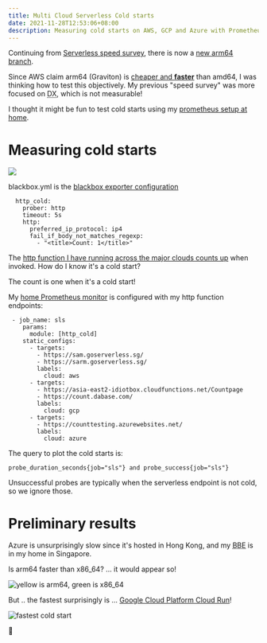 ```yaml
---
title: Multi Cloud Serverless Cold starts
date: 2021-11-28T12:53:06+08:00
description: Measuring cold starts on AWS, GCP and Azure with Prometheus
---
```


Continuing from [Serverless speed survey](/blog/2020/serverless-speed/), there
is now a [new arm64 branch](https://github.com/kaihendry/count/tree/sam-arm64).

Since AWS claim arm64 (Graviton) is [cheaper and **faster**](https://aws.amazon.com/blogs/aws/aws-lambda-functions-powered-by-aws-graviton2-processor-run-your-functions-on-arm-and-get-up-to-34-better-price-performance/) than amd64,
I was thinking how to test this objectively. My previous "speed survey" was
more focused on <abbr title="Developer Exeperience">DX</abbr>, which is not
measurable!

I thought it might be fun to test cold starts using my [prometheus setup at home](https://github.com/kaihendry/pingprom).

# Measuring cold starts

<img src="https://s.natalian.org/2021-11-28/multicloud.png">

blackbox.yml is the [blackbox exporter configuration](https://github.com/prometheus/blackbox_exporter)

	  http_cold:
		prober: http
		timeout: 5s
		http:
		  preferred_ip_protocol: ip4
		  fail_if_body_not_matches_regexp:
			- "<title>Count: 1</title>"

The [http function I have running across the major clouds counts
up](https://github.com/kaihendry/count) when invoked. How do I know it's a cold
start?

The count is one when it's a cold start!

My [home Prometheus monitor](https://github.com/kaihendry/pingprom) is configured with my http function endpoints:

	 - job_name: sls
		params:
		  module: [http_cold]
		static_configs:
		  - targets:
			- https://sam.goserverless.sg/
			- https://sarm.goserverless.sg/
			labels:
			  cloud: aws
		  - targets:
			- https://asia-east2-idiotbox.cloudfunctions.net/Countpage
			- https://count.dabase.com/
			labels:
			  cloud: gcp
		  - targets:
			- https://counttesting.azurewebsites.net/
			labels:
			  cloud: azure

The query to plot the cold starts is:

	probe_duration_seconds{job="sls"} and probe_success{job="sls"}

Unsuccessful probes are typically when the serverless endpoint is not cold, so
we ignore those.

# Preliminary results

Azure is unsurprisingly slow since it's hosted in Hong Kong, and my <abbr
title="Black box exporter">BBE</abbr> is in my home in Singapore.

Is arm64 faster than x86_64? ... it would appear so!

<img src="https://s.natalian.org/2021-11-28/arm-x86.png.png" alt="yellow is arm64, green is x86_64">

But .. the fastest surprisingly is ... [Google Cloud Platform Cloud Run](https://cloud.google.com/run)!

<img src="https://s.natalian.org/2021-11-28/fastest.png" alt="fastest cold start">

🤯
